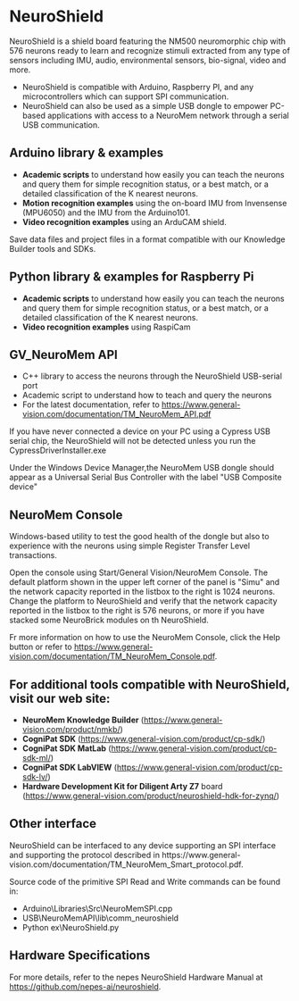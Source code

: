 # NeuroShield

NeuroShield is a shield board featuring the NM500 neuromorphic chip with
576 neurons ready to learn and recognize stimuli extracted from any type
of sensors including IMU, audio, environmental sensors, bio-signal, video
and more.

- NeuroShield is compatible with Arduino, Raspberry PI, and any microcontrollers which can support SPI
    communication.
- NeuroShield can also be used as a simple USB dongle to empower PC-based applications with access
    to a NeuroMem network through a serial USB communication.


## Arduino library & examples

- **Academic scripts** to understand how easily you can teach the
    neurons and query them for simple recognition status, or a best
    match, or a detailed classification of the K nearest neurons.
- **Motion recognition examples** using the on-board IMU from
    Invensense (MPU6050) and the IMU from the Arduino101.
- **Video recognition examples** using an ArduCAM shield.

Save data files and project files in a format
compatible with our Knowledge Builder tools and SDKs.


## Python library & examples for Raspberry Pi

- **Academic scripts** to understand how easily you can teach the
    neurons and query them for simple recognition status, or a best
    match, or a detailed classification of the K nearest neurons.
- **Video recognition examples** using RaspiCam


## GV_NeuroMem API
- C++ library to access the neurons through the NeuroShield USB-serial port
- Academic script to understand how to teach and query the neurons
- For the latest documentation, refer to https://www.general-vision.com/documentation/TM_NeuroMem_API.pdf

If you have never connected a device on your PC using a Cypress USB serial chip, the NeuroShield will not be detected unless you run the CypressDriverInstaller.exe

Under the Windows Device Manager,the NeuroMem USB dongle should appear as a Universal Serial Bus Controller with the label "USB Composite device"

## NeuroMem Console
Windows-based utility to test the good health of the dongle but also to experience with the neurons using simple Register Transfer Level transactions.

Open the console using Start/General Vision/NeuroMem Console.
The default platform shown in the upper left corner of the panel is "Simu" and the network capacity reported in the listbox to the right is 1024 neurons.
Change the platform to NeuroShield and verify that the network capacity reported in the listbox to the right is 576 neurons, or more if you have stacked some NeuroBrick modules on th NeuroShield.

Fr more information on how to use the NeuroMem Console, click the Help button or refer to https://www.general-vision.com/documentation/TM_NeuroMem_Console.pdf.


## For additional tools compatible with NeuroShield, visit our web site:

- **NeuroMem Knowledge Builder** (https://www.general-vision.com/product/nmkb/)
- **CogniPat SDK** (https://www.general-vision.com/product/cp-sdk/)
- **CogniPat SDK MatLab** (https://www.general-vision.com/product/cp-sdk-ml/)
- **CogniPat SDK LabVIEW** (https://www.general-vision.com/product/cp-sdk-lv/)
- **Hardware Development Kit for Diligent Arty Z7** board (https://www.general-vision.com/product/neuroshield-hdk-for-zynq/)


## Other interface

NeuroShield can be interfaced to any device supporting an SPI interface and supporting the protocol
described in https://www.general-
vision.com/documentation/TM_NeuroMem_Smart_protocol.pdf.

Source code of the primitive SPI Read and Write commands can be found in:
- Arduino\Libraries\Src\NeuroMemSPI.cpp
- USB\NeuroMemAPI\lib\comm_neuroshield
- Python ex\NeuroShield.py


## Hardware Specifications

For more details, refer to the nepes NeuroShield Hardware Manual at https://github.com/nepes-ai/neuroshield.


